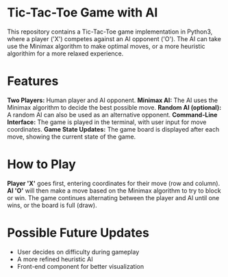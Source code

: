 # Tic-Tac-Toe Game with AI

This repository contains a Tic-Tac-Toe game implementation in Python3, where a player ('X') competes against an AI opponent ('O'). The AI can take use the Minimax algorithm to make optimal moves, or a more heuristic algorithim for a more relaxed experience.

# Features
**Two Players:** Human player and AI opponent.
**Minimax AI:** The AI uses the Minimax algorithm to decide the best possible move.
**Random AI (optional):** A random AI can also be used as an alternative opponent.
**Command-Line Interface:** The game is played in the terminal, with user input for move coordinates.
**Game State Updates:** The game board is displayed after each move, showing the current state of the game.

# How to Play
**Player 'X'** goes first, entering coordinates for their move (row and column).
**AI 'O'** will then make a move based on the Minimax algorithm to try to block or win.
The game continues alternating between the player and AI until one wins, or the board is full (draw).

# Possible Future Updates
* User decides on difficulty during gameplay
* A more refined heuristic AI
* Front-end component for better visualization
  
